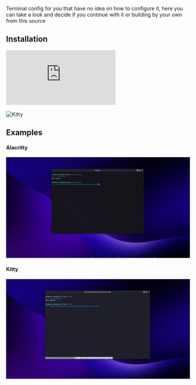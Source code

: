 Terminal config for you that have no idea on how to configure it, here you can take a look and decide if
you continue with it or building by your own from this source

## Installation
![Alacritty](https://github.com/raphaelaugustb/terminal.config/blob/main/alacritty/alacritty.md)

![Kitty](https://github.com/raphaelaugustb/terminal.config/tree/main/kitty)

## Examples 
#### Alacritty
![alacritty-terminal.png](alacritty%2Falacritty-terminal.png)
#### Kitty
![kitty-terminal.png](kitty%2Fkitty-terminal.png)

